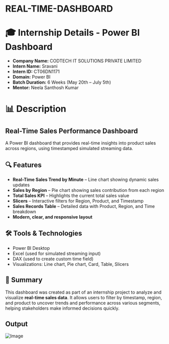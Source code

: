 # REAL-TIME-DASHBOARD
# 🎓 Internship Details - Power BI Dashboard

- **Company Name:** CODTECH IT SOLUTIONS PRIVATE LIMITED  
- **Intern Name:** Sravani  
- **Intern ID:** CT06DN1171  
- **Domain:** Power BI  
- **Batch Duration:** 6 Weeks (May 20th – July 5th)  
- **Mentor:** Neela Santhosh Kumar
  
 # 📊 Description 
## Real-Time Sales Performance Dashboard

A Power BI dashboard that provides real-time insights into product sales across regions, using timestamped simulated streaming data.

## 🔍 Features

- **Real-Time Sales Trend by Minute** – Line chart showing dynamic sales updates  
- **Sales by Region** – Pie chart showing sales contribution from each region  
- **Total Sales KPI** – Highlights the current total sales value  
- **Slicers** – Interactive filters for Region, Product, and Timestamp  
- **Sales Records Table** – Detailed data with Product, Region, and Time breakdown  
- **Modern, clear, and responsive layout**
 
## 🛠️ Tools & Technologies

- Power BI Desktop  
- Excel (used for simulated streaming input)  
- DAX (used to create custom time field)  
- Visualizations: Line chart, Pie chart, Card, Table, Slicers
 
## 📌 Summary
This dashboard was created as part of an internship project to analyze and visualize **real-time sales data**. It allows users to filter by timestamp, region, and product to uncover trends and performance across various segments, helping stakeholders make informed decisions quickly.

## Output
![Image](https://github.com/user-attachments/assets/19032986-e855-44be-ba16-c660d6e462c1)

